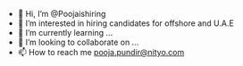 - 👋 Hi, I’m @Poojaishiring
- 👀 I’m interested in hiring candidates for offshore and U.A.E
- 🌱 I’m currently learning ...
- 💞️ I’m looking to collaborate on ...
- 📫 How to reach me pooja.pundir@nityo.com

<!---
Poojaishiring/Poojaishiring is a ✨ special ✨ repository because its `README.md` (this file) appears on your GitHub profile.
You can click the Preview link to take a look at your changes.
--->
